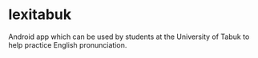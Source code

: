 # lexitabuk
Android app which can be used by students at the University of Tabuk to help practice English pronunciation.
